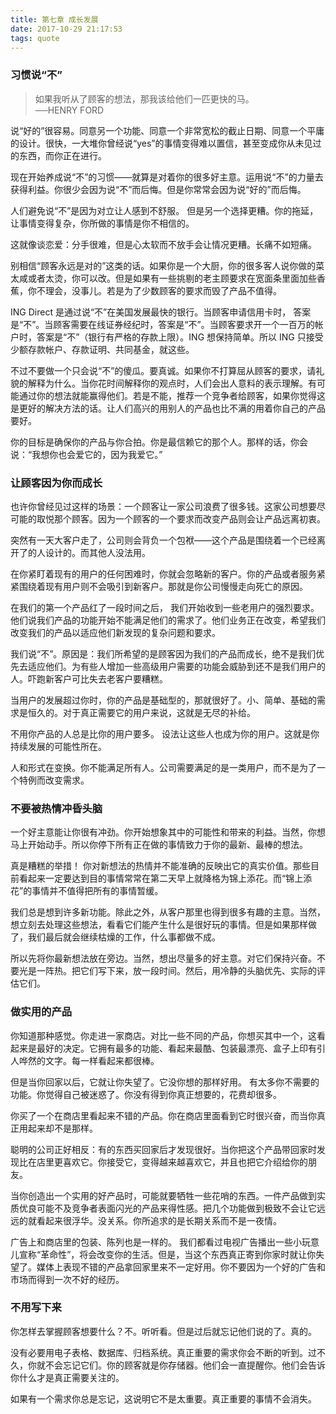 ```yaml
---
title: 第七章 成长发展
date: 2017-10-29 21:17:53
tags: quote
---
```





### 习惯说“不”


<blockquote>如果我听从了顾客的想法，那我该给他们一匹更快的马。<br/>
──HENRY FORD</blockquote>


说“好的”很容易。同意另一个功能、同意一个非常宽松的截止日期、同意一个平庸的设计。很快，一大堆你曾经说“yes”的事情变得难以置信，甚至变成你从未见过的东西，而你正在进行。 


现在开始养成说“不”的习惯——就算是对着你的很多好主意。运用说“不”的力量去获得利益。你很少会因为说“不”而后悔。但是你常常会因为说“好的”而后悔。 


人们避免说“不”是因为对立让人感到不舒服。 但是另一个选择更糟。你的拖延，让事情变得复杂，你所做的事情是你不相信的。 


这就像谈恋爱：分手很难，但是心太软而不放手会让情况更糟。长痛不如短痛。 
<!--more-->

别相信“顾客永远是对的”这类的话。如果你是一个大厨，你的很多客人说你做的菜太咸或者太烫，你可以改。但是如果有一些挑剔的老主顾要求在宽面条里面加些香蕉，你不理会，没事儿。若是为了少数顾客的要求而毁了产品不值得。 


ING Direct 是通过说“不”在美国发展最快的银行。当顾客申请信用卡时， 答案是“不”。当顾客需要在线证券经纪时，答案是“不”。当顾客要求开一个一百万的帐户时，答案是“不”（银行有严格的存款上限）。ING 想保持简单。所以 ING 只接受少额存款帐户、存款证明、共同基金，就这些。


不过不要做一个只会说“不”的傻瓜。要真诚。如果你不打算屈从顾客的要求，请礼貌的解释为什么。当你花时间解释你的观点时，人们会出人意料的表示理解。有可能通过你的想法就能赢得他们。若是不能，推荐一个竞争者给顾客，如果你觉得这是更好的解决方法的话。让人们高兴的用别人的产品也比不满的用着你自己的产品要好。 


你的目标是确保你的产品与你合拍。你是最信赖它的那个人。那样的话，你会说：“我想你也会爱它的，因为我爱它。”


### 让顾客因为你而成长


也许你曾经见过这样的场景：一个顾客让一家公司浪费了很多钱。这家公司想要尽可能的取悦那个顾客。因为一个顾客的一个要求而改变产品则会让产品远离初衷。 


突然有一天大客户走了，公司则会背负一个包袱——这个产品是围绕着一个已经离开了的人设计的。而其他人没法用。 


在你紧盯着现有的用户的任何困难时，你就会忽略新的客户。你的产品或者服务紧紧围绕着现有用户则不会吸引到新客户。那就是你公司慢慢走向死亡的原因。 


在我们的第一个产品红了一段时间之后， 我们开始收到一些老用户的强烈要求。他们说我们产品的功能开始不能满足他们的需求了。他们业务正在改变，希望我们改变我们的产品以适应他们新发现的复杂问题和要求。 


我们说“不”。原因是：我们所希望的是顾客因为我们的产品而成长，绝不是我们优先去适应他们。为有些人增加一些高级用户需要的功能会威胁到还不是我们用户的人。吓跑新客户可比失去老客户要糟糕。 


当用户的发展超过你时，你的产品是基础型的，那就很好了。小、简单、基础的需求是恒久的。对于真正需要它的用户来说，这就是无尽的补给。 


不用你产品的人总是比你的用户要多。 设法让这些人也成为你的用户。这就是你持续发展的可能性所在。 


人和形式在变换。你不能满足所有人。公司需要满足的是一类用户，而不是为了一个特例而改变需求。


### 不要被热情冲昏头脑


一个好主意能让你很有冲劲。你开始想象其中的可能性和带来的利益。当然，你想马上开始动手。所以你停下所有正在做的事情致力于你的最新、最棒的想法。 


真是糟糕的举措！ 你对新想法的热情并不能准确的反映出它的真实价值。那些目前看起来一定要达到目的事情常常在第二天早上就降格为锦上添花。而“锦上添花”的事情并不值得把所有的事情暂缓。 


我们总是想到许多新功能。除此之外，从客户那里也得到很多有趣的主意。当然，想立刻去处理这些想法，看看它们能产生什么是很好玩的事情。但是如果那样做了，我们最后就会继续枯燥的工作，什么事都做不成。 


所以先将你最新想法放在旁边。当然，想出尽量多的好主意。对它们保持兴奋。不要光是一阵热。把它们写下来，放一段时间。然后，用冷静的头脑优先、实际的评估它们。


### 做实用的产品


你知道那种感觉。你走进一家商店。对比一些不同的产品，你想买其中一个，这看起来是最好的决定。它拥有最多的功能、看起来最酷、包装最漂亮、盒子上印有引人哗然的文字。每一样看起来都很棒。 


但是当你回家以后，它就让你失望了。它没你想的那样好用。 有太多你不需要的功能。你觉得自己被迷惑了。你没有得到你真正想要的，花费却很多。 


你买了一个在商店里看起来不错的产品。你在商店里面看到它时很兴奋，而当你真正用起来却不是那样。 


聪明的公司正好相反：有的东西买回家后才发现很好。当你把这个产品带回家时发现比在店里更喜欢它。你接受它，变得越来越喜欢它，并且也把它介绍给你的朋友。 


当你创造出一个实用的好产品时，可能就要牺牲一些花哨的东西。一件产品做到实质优良可能不及竞争者表面闪光的产品来得性感。把几个功能做到极致不会让它远远的就看起来很浮华。没关系。你所追求的是长期关系而不是一夜情。 


广告上和商店里的包装、陈列也是一样的。 我们都看过电视广告播出一些小玩意儿宣称“革命性”，将会改变你的生活。但是，当这个东西真正寄到你家时就让你失望了。媒体上表现不错的产品拿回家里来不一定好用。你不要因为一个好的广告和市场而得到一次不好的经历。


### 不用写下来


你怎样去掌握顾客想要什么？不。听听看。但是过后就忘记他们说的了。真的。 


没有必要用电子表格、数据库、归档系统。真正重要的需求你会不断的听到。过不久，你就不会忘记它们。你的顾客就是你存储器。他们会一直提醒你。他们会告诉你什么才是真正需要关注的。 


如果有一个需求你总是忘记，这说明它不是太重要。真正重要的事情不会消失。

